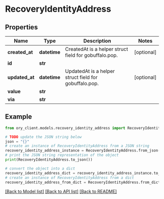 # RecoveryIdentityAddress


## Properties

Name | Type | Description | Notes
------------ | ------------- | ------------- | -------------
**created_at** | **datetime** | CreatedAt is a helper struct field for gobuffalo.pop. | [optional] 
**id** | **str** |  | 
**updated_at** | **datetime** | UpdatedAt is a helper struct field for gobuffalo.pop. | [optional] 
**value** | **str** |  | 
**via** | **str** |  | 

## Example

```python
from ory_client.models.recovery_identity_address import RecoveryIdentityAddress

# TODO update the JSON string below
json = "{}"
# create an instance of RecoveryIdentityAddress from a JSON string
recovery_identity_address_instance = RecoveryIdentityAddress.from_json(json)
# print the JSON string representation of the object
print(RecoveryIdentityAddress.to_json())

# convert the object into a dict
recovery_identity_address_dict = recovery_identity_address_instance.to_dict()
# create an instance of RecoveryIdentityAddress from a dict
recovery_identity_address_from_dict = RecoveryIdentityAddress.from_dict(recovery_identity_address_dict)
```
[[Back to Model list]](../README.md#documentation-for-models) [[Back to API list]](../README.md#documentation-for-api-endpoints) [[Back to README]](../README.md)



